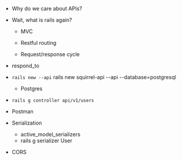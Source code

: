 - Why do we care about APIs?

- Wait, what is rails again?
  - MVC
  - Restful routing
  
  - Request/response cycle

- respond_to

- `rails new --api`
      rails new squirrel-api --api --database=postgresql
  - Postgres
  
- `rails g controller api/v1/users`

- Postman 
- Serialization
    - active_model_serializers
    - rails g serializer User
- CORS
